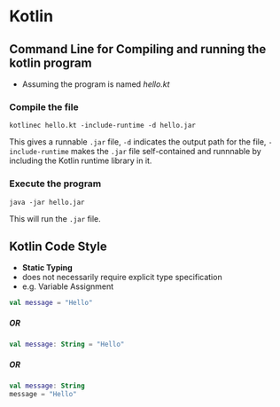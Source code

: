 # Kotlin
## Command Line for Compiling and running the kotlin program
- Assuming the program is named _hello.kt_
### Compile the file
```shell
kotlinec hello.kt -include-runtime -d hello.jar
```
This gives a runnable `.jar` file, `-d` indicates the output path for the file, `-include-runtime` makes the `.jar` file self-contained and runnnable by including the Kotlin runtime library in it.
### Execute the program
```shell
java -jar hello.jar
```
This will run the `.jar` file.

## Kotlin Code Style
- **Static Typing**
 - does not necessarily require explicit type specification
 - e.g. Variable Assignment
 ```kotlin
 val message = "Hello"
 ```
 ##### OR
 ```kotlin
 val message: String = "Hello"
 ```
 ##### OR
  ```kotlin
 val message: String
 message = "Hello"
 ```
